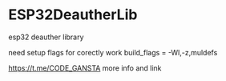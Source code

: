 # ESP32DeautherLib

esp32 deauther library 


need setup flags for corectly work
build_flags = -Wl,-z,muldefs 

https://t.me/CODE_GANSTA
more info and link
